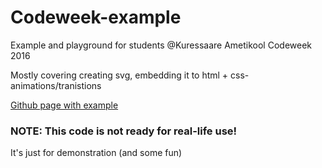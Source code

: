 # Codeweek-example
Example and playground for students @Kuressaare Ametikool Codeweek 2016

Mostly covering creating svg, embedding it to html + css-animations/tranistions

[Github page with example](https://ooker.github.io/Codeweek-example/)

### NOTE: This code is not ready for real-life use!

It's just for demonstration (and some fun)
